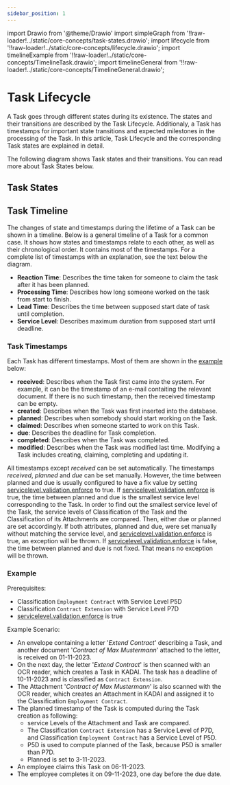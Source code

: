 ```yaml
---
sidebar_position: 1
---
```


import Drawio from '@theme/Drawio'
import simpleGraph from '!!raw-loader!../static/core-concepts/task-states.drawio';
import lifecycle from '!!raw-loader!../static/core-concepts/lifecycle.drawio';
import timelineExample from '!!raw-loader!../static/core-concepts/TimelineTask.drawio';
import timelineGeneral from '!!raw-loader!../static/core-concepts/TimelineGeneral.drawio';


# Task Lifecycle

A Task goes through different states during its existence. The states and their transitions are described by the Task Lifecycle. Additionaly, a Task has timestamps for important state transitions and expected milestones in the processing of the Task. In this article, Task Lifecycle and the corresponding Task states are explained in detail.

The following diagram shows Task states and their transitions. You can read more about Task States below.

<Drawio content={lifecycle} />

## Task States

<Drawio content={simpleGraph} />

## Task Timeline

The changes of state and timestamps during the lifetime of a Task can be shown in a timeline. Below is a general timeline of a Task for a common case. It shows how states and timestamps relate to each other, as well as their chronological order. It contains most of the timestamps. For a complete list of timestamps with an explanation, see the text below the diagram.

<Drawio content={timelineGeneral} />

- **Reaction Time**: Describes the time taken for someone to claim the task after it has been planned.
- **Processing Time**: Describes how long someone worked on the task from start to finish.
- **Lead Time**: Describes the time between supposed start date of task until completion.
- **Service Level**: Describes maximum duration from supposed start until deadline.

### Task Timestamps

Each Task has different timestamps. Most of them are shown in the [example](#example) below:
- **received**: Describes when the Task first came into the system. For example, it can be the timestamp of an e-mail contaiting the relevant document. If there is no such timestamp, then the received timestamp can be empty.
- **created**: Describes when the Task was first inserted into the database.
- **planned**: Describes when somebody should start working on the Task.
- **claimed**:  Describes when someone started to work on this Task.
- **due**: Describes the deadline for Task completion.
- **completed**:  Describes when the Task was completed.
- **modified**: Describes when the Task was modified last time. Modifying a Task includes creating, claiming, completing and updating it.

All timestamps except *received* can be set automatically. The timestamps *received*, *planned* and *due* can be set manually. However, the time between planned and due is usually configured to have a fix value by setting [servicelevel.validation.enforce](../configuration/classificationAndServiceLevel.md) to true. If [servicelevel.validation.enforce](../configuration/classificationAndServiceLevel.md) is true, the time between planned and due is the smallest service level corresponding to the Task. In order to find out the smallest service level of the Task, the service levels of Classification of the Task and the Classification of its Attachments are compared. Then, either due or planned are set accordingly. If both attributes, planned and due, were set manually without matching the service level, and [servicelevel.validation.enforce](../configuration/classificationAndServiceLevel.md) is true, an exception will be thrown. If [servicelevel.validation.enforce](../configuration/classificationAndServiceLevel.md) is false, the time between planned and due is not fixed. That means no exception will be thrown.

### Example

Prerequisites:
- Classification ```Employment Contract``` with Service Level P5D 
- Classification ```Contract Extension``` with Service Level P7D
- [servicelevel.validation.enforce](../configuration/classificationAndServiceLevel.md) is true

Example Scenario:
- An envelope containing a letter '*Extend Contract*' describing a Task, and another document '*Contract of Max Mustermann*' attached to the letter, is received on 01-11-2023.  
- On the next day, the letter '*Extend Contract*' is then scanned with an OCR reader, which creates a Task in KADAI. The task has a deadline of 10-11-2023 and is classified as ```Contract Extension```.
- The Attachment '*Contract of Max Mustermann*' is also scanned with the OCR reader, which creates an Attachment in KADAI and assigned it to the Classification ```Employment Contract```.
- The planned timestamp of the Task is computed during the Task creation as following:
  - service Levels of the Attachment and Task are compared. 
  - The Classification ```Contract Extension``` has a Service Level of P7D, and Classification ```Employment Contract``` has a Service Level of P5D.
  - P5D is used to compute planned of the Task, because P5D is smaller than P7D. 
  - Planned is set to 3-11-2023. 
- An employee claims this Task on 06-11-2023. 
- The employee completes it on 09-11-2023, one day before the due date.


<Drawio content={timelineExample} />






